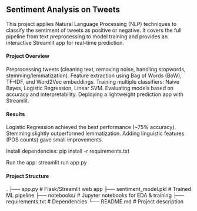 ## Sentiment Analysis on Tweets

This project applies Natural Language Processing (NLP) techniques to classify the sentiment of tweets as positive or negative. It covers the full pipeline from text preprocessing to model training and provides an interactive Streamlit app for real-time prediction.

#### Project Overview
Preprocessing tweets (cleaning text, removing noise, handling stopwords, stemming/lemmatization).
Feature extraction using Bag of Words (BoW), TF–IDF, and Word2Vec embeddings.
Training multiple classifiers: Naive Bayes, Logistic Regression, Linear SVM.
Evaluating models based on accuracy and interpretability.
Deploying a lightweight prediction app with Streamlit.
#### Results
Logistic Regression achieved the best performance (~75% accuracy).
Stemming slightly outperformed lemmatization.
Adding linguistic features (POS counts) gave small improvements.

Install dependencies:
pip install -r requirements.txt

Run the app:
streamlit run app.py

#### Project Structure
.
├── app.py                 # Flask/Streamlit web app
├── sentiment_model.pkl    # Trained ML pipeline
├── notebooks/             # Jupyter notebooks for EDA & training
├── requirements.txt       # Dependencies
└── README.md              # Project description
